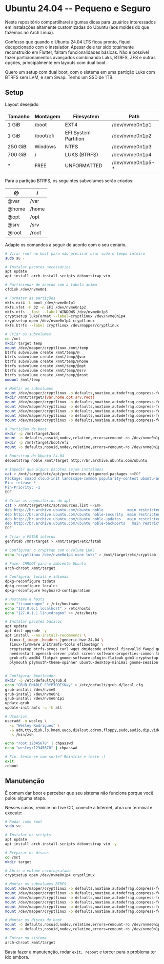 # Ubuntu 24.04 -- Pequeno e Seguro

Neste repositório compartilharei algumas dicas para usuários interessados em instalações altamente customizadas do Ubuntu (aos moldes do que fazemos no Arch Linux).

Confesso que quando o Ubuntu 24.04 LTS ficou pronto, fiquei decepcionado com o instalador. Apesar dele ter sido totalmente reconstruído em Flutter, faltam funcionalidades básicas. Não é possível fazer particionamentos avançados combinando Luks, BTRFS, ZFS e outras opções, principalmente em layouts com dual boot.

Quero um setup com dual boot, com o sistema em uma partição Luks com BTRFS sem LVM, e sem Swap. Tenho um SSD de 1TB.



## Setup



Layout desejado:

| Tamanho | Montagem  | Filesystem           | Path             |
| ------- | --------- | -------------------- | ---------------- |
| 1 GiB   | /boot     | EXT4                 | /dev/nvme0n1p1   |
| 1 GiB   | /boot/efi | EFI System Partition | /dev/nvme0n1p2   |
| 250 GiB | Windows   | NTFS                 | /dev/nvme0n1p3   |
| 700 GiB | /         | LUKS (BTRFS)         | /dev/nvme0n1p4   |
| *       | FREE      | UNFORMATTED          | /dev/nvme0n1p5-* |



Para a partição BTRFS, os seguintes subvolumes serão criados:

| @     | /     |
| ----- | ----- |
| @var  | /var  |
| @home | /home |
| @opt  | /opt  |
| @srv  | /srv  |
| @root | /root |



Adapte os comandos à seguir de acordo com o seu cenário.



```bash
# Virar root no host para não precisar usar sudo o tempo inteiro
sudo su -

# Instalar pacotes necessários
apt update
apt install arch-install-scripts debootstrap vim

# Particionar de acordo com a tabela acima
cfdisk /dev/nvme0n1

# Formatar as partições
mkfs.ext4 -L boot /dev/nvme0n1p1
mkfs.vfat -F 32 -n EFI /dev/nvme0n1p2
mkfs.ntfs --fast --label WINDOWS /dev/nvme0n1p3
cryptsetup luksFormat --label=cryptlinux /dev/nvme0n1p4
cryptsetup open /dev/nvme0n1p4 cryptlinux
mkfs.btrfs --label cryptlinux /dev/mapper/cryptlinux

# Criar os subvolumes
cd /mnt
mkdir target temp
mount /dev/mapper/cryptlinux /mnt/temp
btrfs subvolume create /mnt/temp/@
btrfs subvolume create /mnt/temp/@var
btrfs subvolume create /mnt/temp/@home
btrfs subvolume create /mnt/temp/@opt
btrfs subvolume create /mnt/temp/@srv
btrfs subvolume create /mnt/temp/@root
umount /mnt/temp

# Montar os subvolumes
mount /dev/mapper/cryptlinux -o defaults,noatime,autodefrag,compress-force=zstd:1,space_cache=v2,discard=async,subvol=@ /mnt/target
mkdir /mnt/target/{var,home,opt,srv,root}
mount /dev/mapper/cryptlinux -o defaults,noatime,autodefrag,compress-force=zstd:1,space_cache=v2,discard=async,subvol=@var /mnt/target/var
mount /dev/mapper/cryptlinux -o defaults,noatime,autodefrag,compress-force=zstd:1,space_cache=v2,discard=async,subvol=@home /mnt/target/home
mount /dev/mapper/cryptlinux -o defaults,noatime,autodefrag,compress-force=zstd:1,space_cache=v2,discard=async,subvol=@opt /mnt/target/opt
mount /dev/mapper/cryptlinux -o defaults,noatime,autodefrag,compress-force=zstd:1,space_cache=v2,discard=async,subvol=@srv /mnt/target/srv
mount /dev/mapper/cryptlinux -o defaults,noatime,autodefrag,compress-force=zstd:1,space_cache=v2,discard=async,subvol=@root /mnt/target/root

# Partições de boot
mkdir -p /mnt/target/boot
mount -o defaults,nosuid,nodev,relatime,errors=remount-ro /dev/nvme0n1p1 /mnt/target/boot
mkdir -p /mnt/target/boot/efi
mount -o defaults,nosuid,nodev,relatime,errors=remount-ro /dev/nvme0n1p2 /mnt/target/boot/efi

# Bootstrap do Ubuntu 24.04
debootstrap noble /mnt/target http://br.archive.ubuntu.com/ubuntu

# Impedir que alguns pacotes sejam instalados
cat > /mnt/target/etc/apt/preferences.d/ignored-packages <<EOF
Package: snapd cloud-init landscape-common popularity-contest ubuntu-advantage-tools
Pin: release *
Pin-Priority: -1
EOF

# Criar os repositórios do apt
cat > /mnt/target/etc/apt/sources.list <<EOF
deb http://br.archive.ubuntu.com/ubuntu noble           main restricted universe
deb http://br.archive.ubuntu.com/ubuntu noble-security  main restricted universe
deb http://br.archive.ubuntu.com/ubuntu noble-updates   main restricted universe
deb http://br.archive.ubuntu.com/ubuntu noble-backports   main restricted universe
EOF

# Criar o FSTAB interno
genfstab /mnt/target > /mnt/target/etc/fstab

# Configurar o crypttab com o volume LUKS
echo "cryptlinux /dev/nvme0n1p4 none luks" > /mnt/target/etc/crypttab

# Fazer CHROOT para o ambiente Ubuntu
arch-chroot /mnt/target

# Configurar locais e idiomas
dpkg-reconfigure tzdata
dpkg-reconfigure locales
dpkg-reconfigure keyboard-configuration

# Hostname e hosts
echo "linuxdragon" > /etc/hostname
echo "127.0.0.1 localhost" > /etc/hosts
echo "127.0.1.1 linuxdragon" >> /etc/hosts

# Instalar pacotes básicos
apt update
apt dist-upgrade -y
apt install --no-install-recommends \
  linux-{,image-,headers-}generic-hwe-24.04 \
  linux-firmware initramfs-tools efibootmgr \
  cryptsetup btrfs-progs curl wget dmidecode ethtool firewalld fwupd gawk git gnupg htop man \
  needrestart openssh-server patch screen software-properties-common tmux zsh zstd \
  grub-efi-amd64 flatpak gnome-software-plugin-flatpak gdm3 cryptsetup-initramfs \
  plymouth plymouth-theme-spinner ubuntu-desktop-minimal gnome-session gnome-tweaks \
  

# Configurar bootloader
mkdir -p /etc/default/grub.d
echo "GRUB_ENABLE_CRYPTODISK=y" > /etc/default/grub.d/local.cfg
grub-install /dev/nvme0
grub-install /dev/nvme0n1
grub-install /dev/nvme0n1p1
update-grub
update-initramfs -u -k all

# Usuários
useradd -m wesley \
  -c "Wesley Rodrigues" \
  -G adm,tty,disk,lp,kmem,uucp,dialout,cdrom,floppy,sudo,audio,dip,video,plugdev,games,users,utmp \
  -s /bin/zsh

echo "root:12345678" | chpasswd
echo "wesley:12345678" | chpasswd

# Fim. Sente-se com sorte? Reinicie e teste :)
exit
reboot
```



## Manutenção

É comum dar boot e perceber que seu sistema não funciona porque você pulou alguma etapa. 

Nesses casos, reinicie no Live CD, conecte a Internet, abra um terminal e execute:



```bash
# Rodar como root
sudo su -

# Instalar os scripts
apt update
apt install arch-install-scripts debootstrap vim -y

# Preparar os discos
cd /mnt
mkdir target

# Abrir o volume criptografado
cryptsetup open /dev/nvme0n1p4 cryptlinux

# Montar os subvolumes BTRFS
mount /dev/mapper/cryptlinux -o defaults,noatime,autodefrag,compress-force=zstd:1,space_cache=v2,discard=async,subvol=@ /mnt/target
mount /dev/mapper/cryptlinux -o defaults,noatime,autodefrag,compress-force=zstd:1,space_cache=v2,discard=async,subvol=@var /mnt/target/var
mount /dev/mapper/cryptlinux -o defaults,noatime,autodefrag,compress-force=zstd:1,space_cache=v2,discard=async,subvol=@home /mnt/target/home
mount /dev/mapper/cryptlinux -o defaults,noatime,autodefrag,compress-force=zstd:1,space_cache=v2,discard=async,subvol=@opt /mnt/target/opt
mount /dev/mapper/cryptlinux -o defaults,noatime,autodefrag,compress-force=zstd:1,space_cache=v2,discard=async,subvol=@srv /mnt/target/srv
mount /dev/mapper/cryptlinux -o defaults,noatime,autodefrag,compress-force=zstd:1,space_cache=v2,discard=async,subvol=@root /mnt/target/root

# Montar os discos de boot
mount -o defaults,nosuid,nodev,relatime,errors=remount-ro /dev/nvme0n1p1 /mnt/target/boot
mount -o defaults,nosuid,nodev,relatime,errors=remount-ro /dev/nvme0n1p2 /mnt/target/boot/efi

# Entrar no sistema
arch-chroot /mnt/target

```



Basta fazer a manutenção, rodar `exit; reboot` e torcer para o problema ter ido embora.

